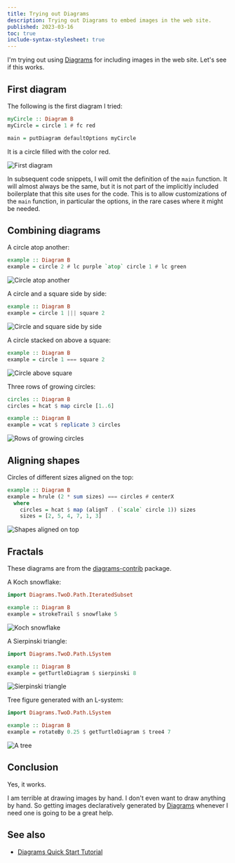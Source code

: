 ```yaml
---
title: Trying out Diagrams
description: Trying out Diagrams to embed images in the web site.
published: 2023-03-16
toc: true
include-syntax-stylesheet: true
---
```


I'm trying out using [Diagrams] for including images in the web site.
Let's see if this works.

## First diagram

The following is the first diagram I tried:

```haskell
myCircle :: Diagram B
myCircle = circle 1 # fc red

main = putDiagram defaultOptions myCircle
```

It is a circle filled with the color red.

![First diagram](/diagrams/article/diagrams/first.svg)

In subsequent code snippets, I will omit the definition of the `main` function.
It will almost always be the same, but it is not part of the implicitly
included boilerplate that this site uses for the code.
This is to allow customizations of the `main` function,
in particular the options, in the rare cases where it might be needed.

## Combining diagrams

A circle atop another:

```haskell
example :: Diagram B
example = circle 2 # lc purple `atop` circle 1 # lc green
```

![Circle atop another](/diagrams/article/diagrams/combine1.svg)

A circle and a square side by side:

```haskell
example :: Diagram B
example = circle 1 ||| square 2
```

![Circle and square side by side](/diagrams/article/diagrams/combine2.svg)

A circle stacked on above a square:

```haskell
example :: Diagram B
example = circle 1 === square 2
```

![Circle above square](/diagrams/article/diagrams/combine3.svg)

Three rows of growing circles:

```haskell
circles :: Diagram B
circles = hcat $ map circle [1..6]

example :: Diagram B
example = vcat $ replicate 3 circles
```

![Rows of growing circles](/diagrams/article/diagrams/combine4.svg)

## Aligning shapes

Circles of different sizes aligned on the top:

```haskell
example :: Diagram B
example = hrule (2 * sum sizes) === circles # centerX
  where
    circles = hcat $ map (alignT . (`scale` circle 1)) sizes
    sizes = [2, 5, 4, 7, 1, 3]
```

![Shapes aligned on top](/diagrams/article/diagrams/align.svg)

## Fractals

These diagrams are from the [diagrams-contrib] package.

A Koch snowflake:

```haskell
import Diagrams.TwoD.Path.IteratedSubset

example :: Diagram B
example = strokeTrail $ snowflake 5
```

![Koch snowflake](/diagrams/article/diagrams/snowflake.svg)

A Sierpinski triangle:

```haskell
import Diagrams.TwoD.Path.LSystem

example :: Diagram B
example = getTurtleDiagram $ sierpinski 8
```

![Sierpinski triangle](/diagrams/article/diagrams/sierpinski.svg)

Tree figure generated with an L-system:

```haskell
import Diagrams.TwoD.Path.LSystem

example :: Diagram B
example = rotateBy 0.25 $ getTurtleDiagram $ tree4 7
```

![A tree](/diagrams/article/diagrams/tree4.svg)

## Conclusion

Yes, it works.

I am terrible at drawing images by hand.
I don't even want to draw anything by hand.
So getting images declaratively generated by [Diagrams]
whenever I need one is going to be a great help.

## See also

*   [Diagrams Quick Start Tutorial](https://diagrams.github.io/doc/quickstart.html)

[Diagrams]: https://diagrams.github.io/
[diagrams-contrib]: https://hackage.haskell.org/package/diagrams-contrib
